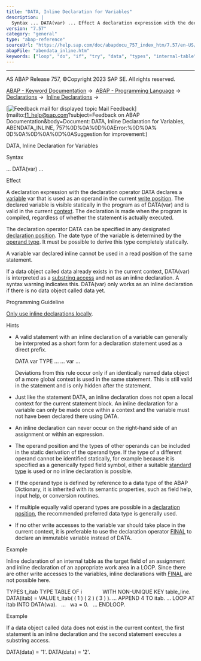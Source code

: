 ```yaml
---
title: "DATA, Inline Declaration for Variables"
description: |
  Syntax ... DATA(var) ... Effect A declaration expression with the declaration operator DATA declares a variable(https://help.sap.com/doc/abapdocu_757_index_htm/7.57/en-US/abenvariable_glosry.htm 'Glossary Entry') var that is used as an operand in the current write position(https://help.sap.com/d
version: "7.57"
category: "general"
type: "abap-reference"
sourceUrl: "https://help.sap.com/doc/abapdocu_757_index_htm/7.57/en-US/abendata_inline.htm"
abapFile: "abendata_inline.htm"
keywords: ["loop", "do", "if", "try", "data", "types", "internal-table", "field-symbol", "abendata", "inline"]
---
```


* * *

AS ABAP Release 757, ©Copyright 2023 SAP SE. All rights reserved.

[ABAP - Keyword Documentation](https://help.sap.com/doc/abapdocu_757_index_htm/7.57/en-US/abenabap.htm) →  [ABAP - Programming Language](https://help.sap.com/doc/abapdocu_757_index_htm/7.57/en-US/abenabap_reference.htm) →  [Declarations](https://help.sap.com/doc/abapdocu_757_index_htm/7.57/en-US/abendeclarations.htm) →  [Inline Declarations](https://help.sap.com/doc/abapdocu_757_index_htm/7.57/en-US/abeninline_declarations.htm) → 

 [![](Mail.gif?object=Mail.gif&sap-language=EN "Feedback mail for displayed topic") Mail Feedback](mailto:f1_help@sap.com?subject=Feedback on ABAP Documentation&body=Document: DATA, Inline Declaration for Variables, ABENDATA_INLINE, 757%0D%0A%0D%0AError:%0D%0A%
0D%0A%0D%0A%0D%0ASuggestion for improvement:)

DATA, Inline Declaration for Variables

Syntax

... DATA(var) ...

Effect

A declaration expression with the declaration operator DATA declares a [variable](https://help.sap.com/doc/abapdocu_757_index_htm/7.57/en-US/abenvariable_glosry.htm "Glossary Entry") var that is used as an operand in the current [write position](https://help.sap.com/doc/abapdocu_757_index_htm/7.57/en-US/abenwrite_position_glosry.htm "Glossary Entry"). The declared variable is visible statically in the program as of DATA(var) and is valid in the current [context](https://help.sap.com/doc/abapdocu_757_index_htm/7.57/en-US/abenobj_context_glosry.htm "Glossary Entry"). The declaration is made when the program is compiled, regardless of whether the statement is actually executed.

The declaration operator DATA can be specified in any designated [declaration position](https://help.sap.com/doc/abapdocu_757_index_htm/7.57/en-US/abendeclaration_positions.htm). The date type of the variable is determined by the [operand type](https://help.sap.com/doc/abapdocu_757_index_htm/7.57/en-US/abenoperand_type_glosry.htm "Glossary Entry"). It must be possible to derive this type completely statically.

A variable var declared inline cannot be used in a read position of the same statement.

If a data object called data already exists in the current context, DATA(var) is interpreted as a [substring access](https://help.sap.com/doc/abapdocu_757_index_htm/7.57/en-US/abenoffset_length.htm) and not as an inline declaration. A syntax warning indicates this. DATA(var) only works as an inline declaration if there is no data object called data yet.

Programming Guideline

[Only use inline declarations locally](https://help.sap.com/doc/abapdocu_757_index_htm/7.57/en-US/abendeclaration_inline_guidl.htm "Guideline").

Hints

-   A valid statement with an inline declaration of a variable can generally be interpreted as a short form for a declaration statement used as a direct prefix.
    
    DATA var TYPE ...
    ... var ...
    
    Deviations from this rule occur only if an identically named data object of a more global context is used in the same statement. This is still valid in the statement and is only hidden after the statement.
    
-   Just like the statement DATA, an inline declaration does not open a local context for the current statement block. An inline declaration for a variable can only be made once within a context and the variable must not have been declared there using DATA.
-   An inline declaration can never occur on the right-hand side of an assignment or within an expression.
-   The operand position and the types of other operands can be included in the static derivation of the operand type. If the type of a different operand cannot be identified statically, for example because it is specified as a generically typed field symbol, either a suitable [standard type](https://help.sap.com/doc/abapdocu_757_index_htm/7.57/en-US/abenstandard_type_glosry.htm "Glossary Entry") is used or no inline declaration is possible.
-   If the operand type is defined by reference to a data type of the ABAP Dictionary, it is inherited with its semantic properties, such as field help, input help, or conversion routines.
-   If multiple equally valid operand types are possible in a [declaration position](https://help.sap.com/doc/abapdocu_757_index_htm/7.57/en-US/abendeclaration_positions.htm), the recommended preferred data type is generally used.
-   If no other write accesses to the variable var should take place in the current context, it is preferable to use the declaration operator [FINAL](https://help.sap.com/doc/abapdocu_757_index_htm/7.57/en-US/abenfinal_inline.htm) to declare an immutable variable instead of DATA.

Example

Inline declaration of an internal table as the target field of an assignment and inline declaration of an appropriate work area in a LOOP. Since there are other write accesses to the variables, inline declarations with [FINAL](https://help.sap.com/doc/abapdocu_757_index_htm/7.57/en-US/abenfinal_inline.htm) are not possible here.

TYPES t\_itab TYPE TABLE OF i
             WITH NON-UNIQUE KEY table\_line.
DATA(itab) = VALUE t\_itab( ( 1 ) ( 2 ) ( 3 ) ).
...
APPEND 4 TO itab.
...
LOOP AT itab INTO DATA(wa).
  ...
  wa = 0.
  ...
ENDLOOP.

Example

If a data object called data does not exist in the current context, the first statement is an inline declaration and the second statement executes a substring access.

DATA(data) = '1'.
DATA(data) = '2'.